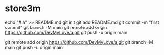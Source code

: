 # store3m

echo "# a" >> README.md
git init
git add README.md
git commit -m "first commit"
git branch -M main
git remote add origin https://github.com/DevMyLove/a.git
git push -u origin main

git remote add origin https://github.com/DevMyLove/a.git
git branch -M main
git push -u origin main
